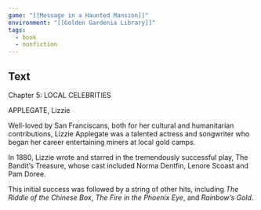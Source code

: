 ```yaml
---
game: "[[Message in a Haunted Mansion]]"
environment: "[[Golden Gardenia Library]]"
tags: 
  - book
  - nonfiction
---
```

## Text

Chapter 5: LOCAL CELEBRITIES

APPLEGATE, Lizzie

Well-loved by San Franciscans, both for her cultural and humanitarian contributions, Lizzie Applegate was a talented actress and songwriter who began her career entertaining miners at local gold camps.

In 1880, Lizzie wrote and starred in the tremendously successful play, The Bandit’s Treasure, whose cast included Norma Dentfin, Lenore Scoast and Pam Doree.

This initial success was followed by a string of other hits, including *The Riddle of the Chinese Box*, *The Fire in the Phoenix Eye*, and *Rainbow’s Gold*.